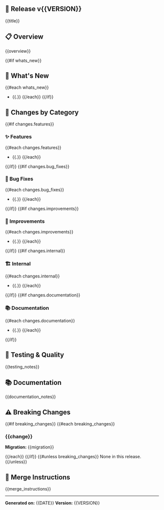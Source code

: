 ## 🚀 Release v{{VERSION}}

{{title}}

## 📋 Overview

{{overview}}

{{#if whats_new}}

## 📝 What's New

{{#each whats_new}}

- {{.}}
  {{/each}}
  {{/if}}

## 🔄 Changes by Category

{{#if changes.features}}

### ✨ Features

{{#each changes.features}}

- {{.}}
  {{/each}}

{{/if}}
{{#if changes.bug_fixes}}

### 🐛 Bug Fixes

{{#each changes.bug_fixes}}

- {{.}}
  {{/each}}

{{/if}}
{{#if changes.improvements}}

### 🔧 Improvements

{{#each changes.improvements}}

- {{.}}
  {{/each}}

{{/if}}
{{#if changes.internal}}

### 🏗️ Internal

{{#each changes.internal}}

- {{.}}
  {{/each}}

{{/if}}
{{#if changes.documentation}}

### 📚 Documentation

{{#each changes.documentation}}

- {{.}}
  {{/each}}

{{/if}}

## 🧪 Testing & Quality

{{testing_notes}}

## 📚 Documentation

{{documentation_notes}}

## ⚠️ Breaking Changes

{{#if breaking_changes}}
{{#each breaking_changes}}

### {{change}}

**Migration:** {{migration}}

{{/each}}
{{/if}}
{{#unless breaking_changes}}
None in this release.
{{/unless}}

## 🔗 Merge Instructions

{{merge_instructions}}

---

**Generated on:** {{DATE}}
**Version:** {{VERSION}}
